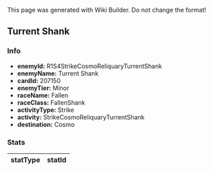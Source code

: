 <span class="wiki-builder">This page was generated with Wiki Builder. Do not change the format!</span>

## Turrent Shank
### Info
* **enemyId:** R1S4StrikeCosmoReliquaryTurrentShank
* **enemyName:** Turrent Shank
* **cardId:** 207150
* **enemyTier:** Minor
* **raceName:** Fallen
* **raceClass:** FallenShank
* **activityType:** Strike
* **activity:** StrikeCosmoReliquaryTurrentShank
* **destination:** Cosmo

### Stats
statType | statId
-------- | ------

